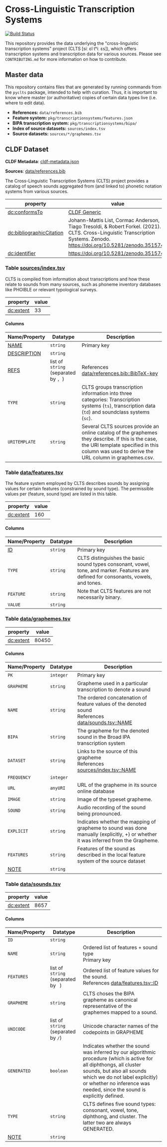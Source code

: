 # Cross-Linguistic Transcription Systems

[![Build Status](https://github.com/cldf-clts/clts/workflows/CLDF-validation/badge.svg)](https://github.com/cldf-clts/clts/actions?query=workflow%3ACLDF-validation)

This repository provides the data underlying the "cross-linguistic transcription systems" project (CLTS [siː ɛl tʰiː ɛs]), which offers transcription systems and transcription data for various sources. Please see `CONTRIBUTING.md` for more information on how to contribute.


## Master data

This repository contains files that are generated by running commands from the
`pyclts` package, intended to help with curation.
Thus, it is important to know where master (or authoritative) copies of certain
data types live (i.e. where to edit data).

- **References:** `data/references.bib`
- **Feature system:** `pkg/transcriptionsystems/features.json`
- **BIPA transcription system:** `pkg/transcriptionsystems/bipa/`
- **Index of source datasets:** `sources/index.tsv`
- **Source datasets:** `sources/*/graphemes.tsv`


## CLDF Dataset

**CLDF Metadata**: [cldf-metadata.json](./cldf-metadata.json)

**Sources**: [data/references.bib](./data/references.bib)

The Cross-Linguistic Transcription Systems (CLTS) project provides a catalog of speech sounds aggregated from (and linked to) phonetic notation systems from various sources.

property | value
 --- | ---
[dc:conformsTo](http://purl.org/dc/terms/conformsTo) | [CLDF Generic](http://cldf.clld.org/v1.0/terms.rdf#Generic)
[dc:bibliographicCitation](http://purl.org/dc/terms/bibliographicCitation) | Johann-Mattis List, Cormac Anderson, Tiago Tresoldi, & Robert Forkel. (2021). CLTS. Cross-Linguistic Transcription Systems. Zenodo. https://doi.org/10.5281/zenodo.3515744
[dc:identifier](http://purl.org/dc/terms/identifier) | https://doi.org/10.5281/zenodo.3515744




### <a name="table-sourcesindextsv"></a>Table [sources/index.tsv](./sources/index.tsv)


CLTS is compiled from information about transcriptions and how these relate to sounds from many sources, such as phoneme inventory databases like PHOIBLE or relevant typological surveys.

property | value
 --- | ---
[dc:extent](http://purl.org/dc/terms/extent) | 33




#### Columns


Name/Property | Datatype | Description
 --- | --- | --- 
[NAME](http://cldf.clld.org/v1.0/terms.rdf#id) | `string` | Primary key
[DESCRIPTION](http://cldf.clld.org/v1.0/terms.rdf#description) | `string` | 
[REFS](http://cldf.clld.org/v1.0/terms.rdf#source) | list of `string` (separated by `, `) | References [data/references.bib::BibTeX-key](./data/references.bib)
`TYPE` | `string` | CLTS groups transcription information into three categories: Transcription systems (`ts`), transcription data (`td`) and soundclass systems (`sc`).
`URITEMPLATE` | `string` | Several CLTS sources provide an online catalog of the graphemes they describe. If this is the case, the URI template specified in this column was used to derive the URL column in graphemes.csv.



### <a name="table-datafeaturestsv"></a>Table [data/features.tsv](./data/features.tsv)


The feature system employed by CLTS describes sounds by assigning values for certain features (constrained by sound type). The permissible values per (feature, sound type) are listed in this table.

property | value
 --- | ---
[dc:extent](http://purl.org/dc/terms/extent) | 160




#### Columns


Name/Property | Datatype | Description
 --- | --- | --- 
[ID](http://cldf.clld.org/v1.0/terms.rdf#id) | `string` | Primary key
`TYPE` | `string` | CLTS distinguishes the basic sound types consonant, vowel, tone, and marker. Features are defined for consonants, vowels, and tones.
`FEATURE` | `string` | Note that CLTS features are not necessarily binary.
`VALUE` | `string` | 



### <a name="table-datagraphemestsv"></a>Table [data/graphemes.tsv](./data/graphemes.tsv)


property | value
 --- | ---
[dc:extent](http://purl.org/dc/terms/extent) | 80450




#### Columns


Name/Property | Datatype | Description
 --- | --- | --- 
`PK` | `integer` | Primary key
`GRAPHEME` | `string` | Grapheme used in a particular transcription to denote a sound
`NAME` | `string` | The ordered concatenation of feature values of the denoted sound<br>References [data/sounds.tsv::NAME](#table-datasoundstsv)
`BIPA` | `string` | The grapheme for the denoted sound in the Broad IPA transcription system
`DATASET` | `string` | Links to the source of this grapheme<br>References [sources/index.tsv::NAME](#table-sourcesindextsv)
`FREQUENCY` | `integer` | 
`URL` | `anyURI` | URL of the grapheme in its source online database
`IMAGE` | `string` | Image of the typeset grapheme.
`SOUND` | `string` | Audio recording of the sound being pronounced.
`EXPLICIT` | `string` | Indicates whether the mapping of grapheme to sound was done manually (explicitly, +) or whether it was inferred from the Grapheme.
`FEATURES` | `string` | Features of the sound as described in the local feature system of the source dataset
[NOTE](http://cldf.clld.org/v1.0/terms.rdf#comment) | `string` | 



### <a name="table-datasoundstsv"></a>Table [data/sounds.tsv](./data/sounds.tsv)


property | value
 --- | ---
[dc:extent](http://purl.org/dc/terms/extent) | 8657




#### Columns


Name/Property | Datatype | Description
 --- | --- | --- 
`ID` | `string` | 
`NAME` | `string` | Ordered list of features + sound type<br>Primary key
`FEATURES` | list of `string` (separated by ` `) | Ordered list of feature values for the sound.<br>References [data/features.tsv::ID](#table-datafeaturestsv)
`GRAPHEME` | `string` | CLTS choses the BIPA grapheme as canonical representative of the graphemes mapped to a sound.
`UNICODE` | list of `string` (separated by ` / `) | Unicode character names of the codepoints in GRAPHEME
`GENERATED` | `boolean` | Indicates whether the sound was inferred by our algorithmic procedure (which is active for all diphthongs, all cluster sounds, but also all sounds which we do not label explicitly) or whether no inference was needed, since the sound is explicitly defined.
`TYPE` | `string` | CLTS defines five sound types: consonant, vowel, tone, diphthong, and cluster. The latter two are always GENERATED.
[NOTE](http://cldf.clld.org/v1.0/terms.rdf#comment) | `string` | 